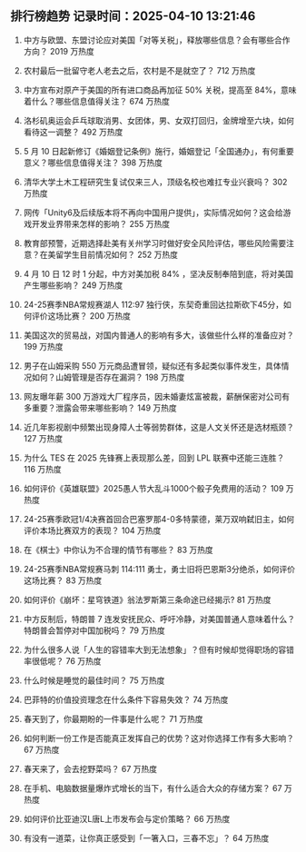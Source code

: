 
## 排行榜趋势 记录时间：2025-04-10 13:21:46
  
  1. 中方与欧盟、东盟讨论应对美国「对等关税」，释放哪些信息？会有哪些合作方向？ 2019 万热度
    
  2. 农村最后一批留守老人老去之后，农村是不是就空了？ 712 万热度
    
  3. 中方宣布对原产于美国的所有进口商品再加征 50% 关税，提高至 84%，意味着什么？哪些信息值得关注？ 674 万热度
    
  4. 洛杉矶奥运会乒乓球取消男、女团体，男、女双打回归，金牌增至六块，如何看待这一调整？ 492 万热度
    
  5. 5 月 10 日起新修订《婚姻登记条例》施行，婚姻登记「全国通办」，有何重要意义？哪些信息值得关注？ 398 万热度
    
  6. 清华大学土木工程研究生复试仅来三人，顶级名校也难扛专业兴衰吗？ 302 万热度
    
  7. 网传「Unity6及后续版本将不再向中国用户提供」，实际情况如何？这会给游戏开发业界带来怎样的影响？ 255 万热度
    
  8. 教育部预警，近期选择赴美有关州学习时做好安全风险评估，哪些风险需要注意？在美留学生目前情况如何？ 252 万热度
    
  9. 4 月 10 日 12 时 1 分起，中方对美加税 84% ，坚决反制奉陪到底，将对美国产生哪些影响？ 249 万热度
    
  10. 24-25赛季NBA常规赛湖人 112:97 独行侠，东契奇重回达拉斯砍下45分，如何评价这场比赛？ 200 万热度
    
  11. 美国这次的贸易战，对国内普通人的影响有多大，该做些什么样的准备应对？ 199 万热度
    
  12. 男子在山姆采购 550 万元商品遭冒领，疑似还有多起类似事件发生，具体情况如何？山姆管理是否存在漏洞？ 198 万热度
    
  13. 网友曝年薪 300 万游戏大厂程序员，因未婚妻炫富被裁，薪酬保密对公司有多重要？泄露会带来哪些影响？ 149 万热度
    
  14. 近几年影视剧中频繁出现身障人士等弱势群体，这是人文关怀还是选材瓶颈？ 127 万热度
    
  15. 为什么 TES 在 2025 先锋赛上表现那么差，回到 LPL 联赛中还能三连胜？ 116 万热度
    
  16. 如何评价《英雄联盟》2025愚人节大乱斗1000个骰子免费用的活动？ 109 万热度
    
  17. 24-25赛季欧冠1/4决赛首回合巴塞罗那4-0多特蒙德，莱万双响弑旧主，如何评价本场比赛双方的表现？ 104 万热度
    
  18. 在《棋士》中你认为不合理的情节有哪些？ 83 万热度
    
  19. 24-25赛季NBA常规赛马刺 114:111 勇士，勇士旧将巴恩斯3分绝杀，如何评价这场比赛？ 83 万热度
    
  20. 如何评价《崩坏：星穹铁道》翁法罗斯第三条命途已经揭示? 81 万热度
    
  21. 中方反制后，特朗普 7 连发安抚民众、呼吁冷静，对美国普通人意味着什么？特朗普会暂停对中国加税吗？ 79 万热度
    
  22. 为什么很多人说「人生的容错率大到无法想象」？但有时候却觉得职场的容错率很低呢？ 76 万热度
    
  23. 什么时候是睡觉的最佳时间？ 75 万热度
    
  24. 巴菲特的价值投资理念在什么条件下容易失效？ 74 万热度
    
  25. 春天到了，你最期盼的一件事是什么呢？ 71 万热度
    
  26. 如何判断一份工作是否能真正发挥自己的优势？这对你选择工作有多大影响？ 67 万热度
    
  27. 春天来了，会去挖野菜吗？ 67 万热度
    
  28. 在手机、电脑数据量爆炸式增长的当下，有什么适合大众的存储方案？ 67 万热度
    
  29. 如何评价比亚迪汉L唐L上市发布会与定价策略？ 66 万热度
    
  30. 有没有一道菜，让你真正感受到「一箸入口，三春不忘」？ 64 万热度
    
